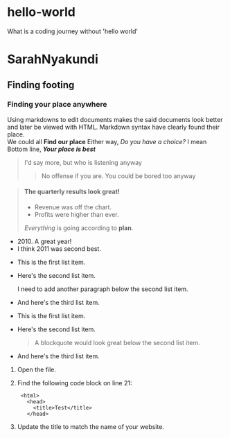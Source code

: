# hello-world
What is a coding journey without 'hello world'

# SarahNyakundi

## Finding footing

### Finding your place anywhere

Using markdowns to edit documents makes the said documents look better and later be viewed with HTML. Markdown syntax have clearly found their place.  
We could all **Find our place**
Either way, *Do you have a choice?* I mean
Bottom line, ***Your place is best***

> I'd say more, but who is listening anyway
>
>> No offense if you are. You could be bored too anyway

> #### The quarterly results look great!
>
> - Revenue was off the chart.
> - Profits were higher than ever.
>
>  *Everything* is going according to **plan**.

- 2010\. A great year!
- I think 2011 was second best.

* This is the first list item.
* Here's the second list item.

    I need to add another paragraph below the second list item.

* And here's the third list item.

* This is the first list item.
* Here's the second list item.

    > A blockquote would look great below the second list item.

* And here's the third list item.

1. Open the file.
2. Find the following code block on line 21:

        <html>
          <head>
            <title>Test</title>
          </head>

3. Update the title to match the name of your website.


